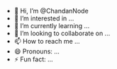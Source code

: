 - 👋 Hi, I’m @ChandanNode
- 👀 I’m interested in ...
- 🌱 I’m currently learning ...
- 💞️ I’m looking to collaborate on ...
- 📫 How to reach me ...
- 😄 Pronouns: ...
- ⚡ Fun fact: ...

<!---
ChandanNode/ChandanNode is a ✨ special ✨ repository because its `README.md` (this file) appears on your GitHub profile.
You can click the Preview link to take a look at your changes.
--->
